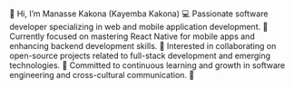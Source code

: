 👋 Hi, I’m Manasse Kakona (Kayemba Kakona)
💻 Passionate software developer specializing in web and mobile application development.
🌱 Currently focused on mastering React Native for mobile apps and enhancing backend development skills.
🤝 Interested in collaborating on open-source projects related to full-stack development and emerging technologies.
🎯 Committed to continuous learning and growth in software engineering and cross-cultural communication. 🤝

